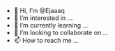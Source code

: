 - 👋 Hi, I’m @Ejaaaq
- 👀 I’m interested in ...
- 🌱 I’m currently learning ...
- 💞️ I’m looking to collaborate on ...
- 📫 How to reach me ...

<!---
Ejaaaq/Ejaaaq is a ✨ special ✨ repository because its `README.md` (this file) appears on your GitHub profile.
You can click the Preview link to take a look at your changes.
--->
